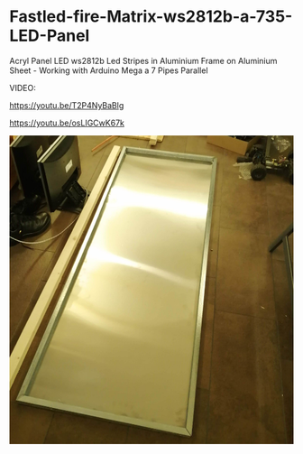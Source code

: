 

# Fastled-fire-Matrix-ws2812b-a-735-LED-Panel
Acryl Panel LED ws2812b Led Stripes in Aluminium Frame on Aluminium Sheet - Working with Arduino Mega a 7 Pipes Parallel

VIDEO:

https://youtu.be/T2P4NyBaBlg

https://youtu.be/osLIGCwK67k

![ LEDMatrix ](https://github.com/Neowteown/Fastled-fire-Matrix-ws2812b-a-735-LED-Panel/blob/main/Photos/IMG_20210205_193557.jpg?raw=true)

